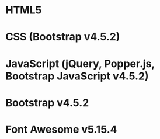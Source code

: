 #    HTML5
#    CSS (Bootstrap v4.5.2)
#    JavaScript (jQuery, Popper.js, Bootstrap JavaScript v4.5.2)
#    Bootstrap v4.5.2
#   Font Awesome v5.15.4
